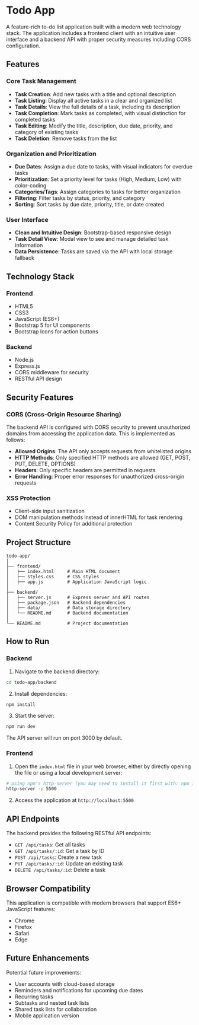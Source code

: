 # Todo App

A feature-rich to-do list application built with a modern web technology stack. The application includes a frontend client with an intuitive user interface and a backend API with proper security measures including CORS configuration.

## Features

### Core Task Management
- **Task Creation**: Add new tasks with a title and optional description
- **Task Listing**: Display all active tasks in a clear and organized list
- **Task Details**: View the full details of a task, including its description
- **Task Completion**: Mark tasks as completed, with visual distinction for completed tasks
- **Task Editing**: Modify the title, description, due date, priority, and category of existing tasks
- **Task Deletion**: Remove tasks from the list

### Organization and Prioritization
- **Due Dates**: Assign a due date to tasks, with visual indicators for overdue tasks
- **Prioritization**: Set a priority level for tasks (High, Medium, Low) with color-coding
- **Categories/Tags**: Assign categories to tasks for better organization
- **Filtering**: Filter tasks by status, priority, and category
- **Sorting**: Sort tasks by due date, priority, title, or date created

### User Interface
- **Clean and Intuitive Design**: Bootstrap-based responsive design
- **Task Detail View**: Modal view to see and manage detailed task information
- **Data Persistence**: Tasks are saved via the API with local storage fallback

## Technology Stack

### Frontend
- HTML5
- CSS3
- JavaScript (ES6+)
- Bootstrap 5 for UI components
- Bootstrap Icons for action buttons

### Backend
- Node.js
- Express.js
- CORS middleware for security
- RESTful API design

## Security Features

### CORS (Cross-Origin Resource Sharing)
The backend API is configured with CORS security to prevent unauthorized domains from accessing the application data. This is implemented as follows:

- **Allowed Origins**: The API only accepts requests from whitelisted origins
- **HTTP Methods**: Only specified HTTP methods are allowed (GET, POST, PUT, DELETE, OPTIONS)
- **Headers**: Only specific headers are permitted in requests
- **Error Handling**: Proper error responses for unauthorized cross-origin requests

### XSS Protection
- Client-side input sanitization
- DOM manipulation methods instead of innerHTML for task rendering
- Content Security Policy for additional protection

## Project Structure

```
todo-app/
│
├── frontend/
│   ├── index.html     # Main HTML document
│   ├── styles.css     # CSS styles
│   ├── app.js         # Application JavaScript logic
│
├── backend/
│   ├── server.js      # Express server and API routes
│   ├── package.json   # Backend dependencies
│   ├── data/          # Data storage directory
│   └── README.md      # Backend documentation
│
└── README.md          # Project documentation
```

## How to Run

### Backend
1. Navigate to the backend directory:
```bash
cd todo-app/backend
```

2. Install dependencies:
```bash
npm install
```

3. Start the server:
```bash
npm run dev
```

The API server will run on port 3000 by default.

### Frontend
1. Open the `index.html` file in your web browser, either by directly opening the file or using a local development server:
```bash
# Using npm's http-server (you may need to install it first with: npm install -g http-server)
http-server -p 5500
```

2. Access the application at `http://localhost:5500`

## API Endpoints

The backend provides the following RESTful API endpoints:

- `GET /api/tasks`: Get all tasks
- `GET /api/tasks/:id`: Get a task by ID
- `POST /api/tasks`: Create a new task
- `PUT /api/tasks/:id`: Update an existing task
- `DELETE /api/tasks/:id`: Delete a task

## Browser Compatibility

This application is compatible with modern browsers that support ES6+ JavaScript features:
- Chrome
- Firefox
- Safari
- Edge

## Future Enhancements

Potential future improvements:
- User accounts with cloud-based storage
- Reminders and notifications for upcoming due dates
- Recurring tasks
- Subtasks and nested task lists
- Shared task lists for collaboration
- Mobile application version 